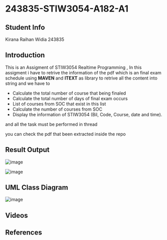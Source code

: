 # 243835-STIW3054-A182-A1 

## Student Info 
Kirana Raihan Widia 243835

## Introduction

 This is an Assigment of STIW3054 Realtime Programming , In this assigment i have to retrive the information of the pdf which is an final exam schedule 
 using **MAVEN** and **ITEXT** as library to retrive all the content into string and we have to 
 
 - Calculate the total number of course that being finaled 
 - Calculate the total number of days of final exam occurs
 - List of courses from SOC that exist in this list 
 - Calculate the number of courses from SOC 
 - Display the information of STIW3054 (Bil, Code, Course, date and time).
 
 and all the task must be performed in thread 
 
 you can check the pdf that been extracted inside the repo 


## Result Output

![image]()

![image]()

## UML Class Diagram

![image]()

## Videos


## References


